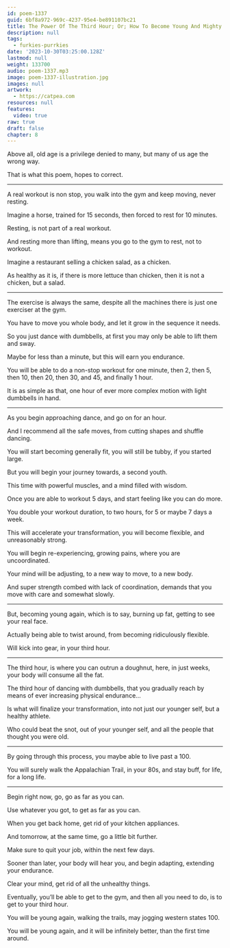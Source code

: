 ```yaml
---
id: poem-1337
guid: 6bf8a972-969c-4237-95e4-be891107bc21
title: The Power Of The Third Hour; Or; How To Become Young And Mighty Again
description: null
tags:
  - furkies-purrkies
date: '2023-10-30T03:25:00.128Z'
lastmod: null
weight: 133700
audio: poem-1337.mp3
image: poem-1337-illustration.jpg
images: null
artwork:
  - https://catpea.com
resources: null
features:
  video: true
raw: true
draft: false
chapter: 8
---
```


Above all, old age is a privilege denied to many,
but many of us age the wrong way.

That is what this poem,
hopes to correct.

---

A real workout is non stop,
you walk into the gym and keep moving, never resting.

Imagine a horse, trained for 15 seconds,
then forced to rest for 10 minutes.

Resting,
is not part of a real workout.

And resting more than lifting,
means you go to the gym to rest, not to workout.

Imagine a restaurant selling a chicken salad,
as a chicken.

As healthy as it is, if there is more lettuce than chicken,
then it is not a chicken, but a salad.

---

The exercise is always the same,
despite all the machines there is just one exerciser at the gym.

You have to move you whole body,
and let it grow in the sequence it needs.

So you just dance with dumbbells,
at first you may only be able to lift them and sway.

Maybe for less than a minute,
but this will earn you endurance.

You will be able to do a non-stop workout for one minute,
then 2, then 5, then 10, then 20, then 30, and 45, and finally 1 hour.

It is as simple as that,
one hour of ever more complex motion with light dumbbells in hand.

---

As you begin approaching dance,
and go on for an hour.

And I recommend all the safe moves,
from cutting shapes and shuffle dancing.

You will start becoming generally fit,
you will still be tubby, if you started large.

But you will begin your journey towards,
a second youth.

This time with powerful muscles,
and a mind filled with wisdom.

Once you are able to workout 5 days,
and start feeling like you can do more.

You double your workout duration,
to two hours, for 5 or maybe 7 days a week.

This will accelerate your transformation,
you will become flexible, and unreasonably strong.

You will begin re-experiencing,
growing pains, where you are uncoordinated.

Your mind will be adjusting,
to a new way to move, to a new body.

And super strength combed with lack of coordination,
demands that you move with care and somewhat slowly.

---

But, becoming young again,
which is to say, burning up fat, getting to see your real face.

Actually being able to twist around,
from becoming ridiculously flexible.

Will kick into gear,
in your third hour.

---

The third hour, is where you can outrun a doughnut,
here, in just weeks, your body will consume all the fat.

The third hour of dancing with dumbbells,
that you gradually reach by means of ever increasing physical endurance…

Is what will finalize your transformation,
into not just our younger self, but a healthy athlete.

Who could beat the snot,
out of your younger self, and all the people that thought you were old.

---

By going through this process,
you maybe able to live past a 100.

You will surely walk the Appalachian Trail,
in your 80s, and stay buff, for life, for a long life.

---

Begin right now,
go, go as far as you can.

Use whatever you got,
to get as far as you can.

When you get back home,
get rid of your kitchen appliances.

And tomorrow, at the same time,
go a little bit further.

Make sure to quit your job,
within the next few days.

Sooner than later, your body will hear you,
and begin adapting, extending your endurance.

Clear your mind,
get rid of all the unhealthy things.

Eventually, you’ll be able to get to the gym,
and then all you need to do, is to get to your third hour.

You will be young again,
walking the trails, may jogging western states 100.

You will be young again,
and it will be infinitely better, than the first time around.
